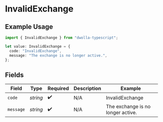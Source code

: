 # InvalidExchange

## Example Usage

```typescript
import { InvalidExchange } from "dwolla-typescript";

let value: InvalidExchange = {
  code: "InvalidExchange",
  message: "The exchange is no longer active.",
};
```

## Fields

| Field                             | Type                              | Required                          | Description                       | Example                           |
| --------------------------------- | --------------------------------- | --------------------------------- | --------------------------------- | --------------------------------- |
| `code`                            | *string*                          | :heavy_check_mark:                | N/A                               | InvalidExchange                   |
| `message`                         | *string*                          | :heavy_check_mark:                | N/A                               | The exchange is no longer active. |